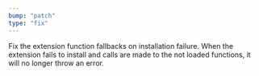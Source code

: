 ```yaml
---
bump: "patch"
type: "fix"
---
```


Fix the extension function fallbacks on installation failure. When the extension fails to install and calls are made to the not loaded functions, it will no longer throw an error.
